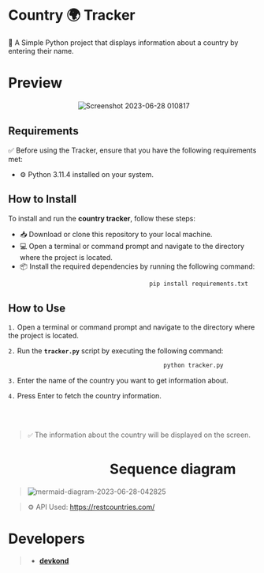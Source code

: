 # Country 🌍 Tracker 
📝 A Simple Python project that displays information about a country by entering their name.
# Preview
ㅤㅤㅤㅤㅤㅤㅤㅤㅤㅤㅤ![Screenshot 2023-06-28 010817](https://github.com/devkond/countryTracker/assets/137844947/8503b5be-f80c-4722-88e4-da26f66c519b)

## Requirements

✅ Before using the Tracker, ensure that you have the following requirements met:

- ⚙️ Python 3.11.4 installed on your system.

## How to Install

To install and run the **country tracker**, follow these steps:

* 📥 Download or clone this repository to your local machine.
* 💻 Open a terminal or command prompt and navigate to the directory where the project is located.
* 📦 Install the required dependencies by running the following command:
```bash
                                        pip install requirements.txt
```
## How to Use

`1.` Open a terminal or command prompt and navigate to the directory where the project is located.

`2.` Run the **`tracker.py`** script by executing the following command:
```bash
                                            python tracker.py
```

`3.` Enter the name of the country you want to get information about.

`4.` Press Enter to fetch the country information.

<br></br>

> `✅` The information about the country will be displayed on the screen.

# ㅤㅤㅤㅤㅤㅤㅤㅤSequence diagram
> ![mermaid-diagram-2023-06-28-042825](https://github.com/devkond/countryTracker/assets/137844947/3ad4e31c-1a32-484e-a988-22eeefd01c52 "Hello")


> ⚙️ API Used: https://restcountries.com/
   
# Developers
> * **[devkond](https://github.com/devkond)**
